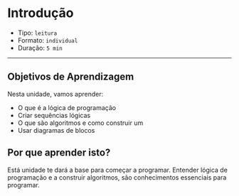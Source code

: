 # Introdução

* Tipo: `leitura`
* Formato: `individual`
* Duração: `5 min`

***

## Objetivos de Aprendizagem

Nesta unidade, vamos aprender:

* O que é a lógica de programação
* Criar sequências lógicas
* O que são algoritmos e como construir um
* Usar diagramas de blocos

## Por que aprender isto?

Está unidade te dará a base para começar a programar. Entender lógica de
programação e a construir algoritmos, são conhecimentos essenciais para
programar.
